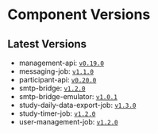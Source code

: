 # Component Versions


## Latest Versions

- management-api: [`v0.19.0`](https://github.com/case-framework/case-backend/releases/tag/management-api@v0.19.0)
- messaging-job: [`v1.1.0`](https://github.com/case-framework/case-backend/releases/tag/messaging-job@v1.1.0)
- participant-api: [`v0.20.0`](https://github.com/case-framework/case-backend/releases/tag/participant-api@v0.20.0)
- smtp-bridge: [`v1.2.0`](https://github.com/case-framework/case-backend/releases/tag/smtp-bridge@v1.2.0)
- smtp-bridge-emulator: [`v1.0.1`](https://github.com/case-framework/case-backend/releases/tag/smtp-bridge-emulator@v1.0.1)
- study-daily-data-export-job: [`v1.3.0`](https://github.com/case-framework/case-backend/releases/tag/study-daily-data-export-job@v1.3.0)
- study-timer-job: [`v1.2.0`](https://github.com/case-framework/case-backend/releases/tag/study-timer-job@v1.2.0)
- user-management-job: [`v1.2.0`](https://github.com/case-framework/case-backend/releases/tag/user-management-job@v1.2.0)

